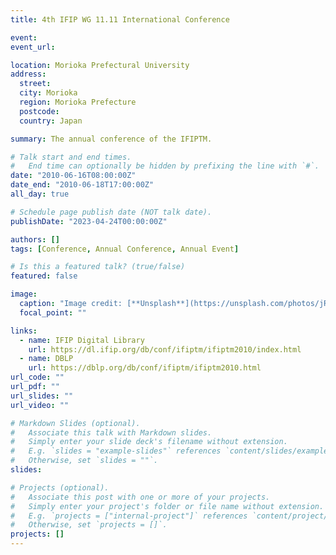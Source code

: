 ```yaml
---
title: 4th IFIP WG 11.11 International Conference

event:
event_url:

location: Morioka Prefectural University
address:
  street:
  city: Morioka
  region: Morioka Prefecture
  postcode:
  country: Japan

summary: The annual conference of the IFIPTM.

# Talk start and end times.
#   End time can optionally be hidden by prefixing the line with `#`.
date: "2010-06-16T08:00:00Z"
date_end: "2010-06-18T17:00:00Z"
all_day: true

# Schedule page publish date (NOT talk date).
publishDate: "2023-04-24T00:00:00Z"

authors: []
tags: [Conference, Annual Conference, Annual Event]

# Is this a featured talk? (true/false)
featured: false

image:
  caption: "Image credit: [**Unsplash**](https://unsplash.com/photos/jR4Zf-riEjI)"
  focal_point: ""

links:
  - name: IFIP Digital Library
    url: https://dl.ifip.org/db/conf/ifiptm/ifiptm2010/index.html
  - name: DBLP
    url: https://dblp.org/db/conf/ifiptm/ifiptm2010.html
url_code: ""
url_pdf: ""
url_slides: ""
url_video: ""

# Markdown Slides (optional).
#   Associate this talk with Markdown slides.
#   Simply enter your slide deck's filename without extension.
#   E.g. `slides = "example-slides"` references `content/slides/example-slides.md`.
#   Otherwise, set `slides = ""`.
slides:

# Projects (optional).
#   Associate this post with one or more of your projects.
#   Simply enter your project's folder or file name without extension.
#   E.g. `projects = ["internal-project"]` references `content/project/deep-learning/index.md`.
#   Otherwise, set `projects = []`.
projects: []
---
```


<!--
Slides can be added in a few ways:

- **Create** slides using Wowchemy's [_Slides_](https://wowchemy.com/docs/managing-content/#create-slides) feature and link using `slides` parameter in the front matter of the talk file
- **Upload** an existing slide deck to `static/` and link using `url_slides` parameter in the front matter of the talk file
- **Embed** your slides (e.g. Google Slides) or presentation video on this page using [shortcodes](https://wowchemy.com/docs/writing-markdown-latex/).

Further event details, including page elements such as image galleries, can be added to the body of this page.
-->
